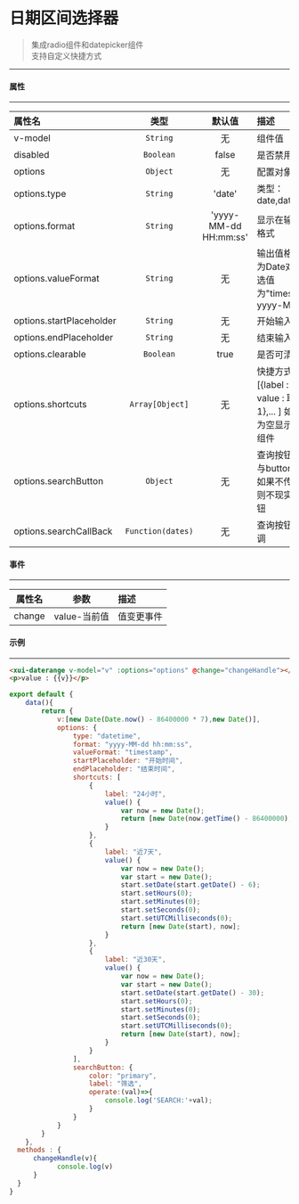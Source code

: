# 日期区间选择器
> 集成radio组件和datepicker组件  
> 支持自定义快捷方式
---
#### 属性
---
| 属性名                   | 类型                | 默认值                | 描述                                                                                  |
| :----------------------- | :-----------------: | :-------------------: | :------------------------------------------------------------------------------------ |
| v-model                  | ` String `          | 无                    | 组件值                                                                                |
| disabled                 | ` Boolean `         | false                 | 是否禁用                                                                              |
| options                  | ` Object `          | 无                    | 配置对象                                                                              |
| options.type             | ` String `          | 'date'                | 类型：date,datetime                                                                   |
| options.format           | ` String `          | 'yyyy-MM-dd HH:mm:ss' | 显示在输入框的格式                                                                    |
| options.valueFormat      | ` String `          | 无                    | 输出值格式 默认为Date对象 可选值为"timestamp、yyyy-MM-dd"                             |
| options.startPlaceholder | ` String `          | 无                    | 开始输入提示                                                                          |
| options.endPlaceholder   | ` String `          | 无                    | 结束输入提示                                                                          |
| options.clearable        | ` Boolean `         | true                  | 是否可清空                                                                            |
| options.shortcuts        | ` Array[Object] `   | 无                    | 快捷方式数组<br>[{label : 名称1 , value : 取值函数1},... ] 如果该值为空显示双日期组件 |
| options.searchButton     | ` Object `          | 无                    | 查询按钮，参数与button一致，如果不传入该项则不现实查询按钮                            |
| options.searchCallBack   | ` Function(dates) ` | 无                    | 查询按钮点击回调                                                                      |
#### 事件
---
| 属性名 | 参数         | 描述       |
| :----: | :----------: | :--------- |
| change | value-当前值 | 值变更事件 |  |

#### 示例
---
<template>
  <div class="demo-container">
    <xui-daterange v-model="v" :options="options" @change="changeHandle"></xui-daterange>
    <p>value : {{v}}</p>
  </div>
</template>

<script>
export default {
    data(){
        return {    
            v:[new Date(Date.now() - 86400000 * 7),new Date()],
			options: {
				type: "datetime",
				format: "yyyy-MM-dd hh:mm:ss",
				valueFormat: "timestamp",
				startPlaceholder: "开始时间",
				endPlaceholder: "结束时间",
				shortcuts: [
					{
						label: "24小时",
						value() {
							var now = new Date();
							return [new Date(now.getTime() - 86400000), now];
						}
					},
					{
						label: "近7天",
						value() {
							var now = new Date();
							var start = new Date();
							start.setDate(start.getDate() - 6);
							start.setHours(0);
							start.setMinutes(0);
							start.setSeconds(0);
							start.setUTCMilliseconds(0);
							return [new Date(start), now];
						}
					},
					{
						label: "近30天",
						value() {
							var now = new Date();
							var start = new Date();
							start.setDate(start.getDate() - 30);
							start.setHours(0);
							start.setMinutes(0);
							start.setSeconds(0);
							start.setUTCMilliseconds(0);
							return [new Date(start), now];
						}
					}
				],
				searchButton: {
                    color: "primary",
                    label: "筛选",
                    operate:(val)=>{
					    console.log('SEARCH:'+val);
                    }
				}
			}
        }
    },
  methods : {
      changeHandle(v){
            console.log(v)
      }
  }
}
</script>

``` html
<xui-daterange v-model="v" :options="options" @change="changeHandle"></xui-daterange>
<p>value : {{v}}</p>
```
``` js
export default {
    data(){
        return {    
            v:[new Date(Date.now() - 86400000 * 7),new Date()],
			options: {
				type: "datetime",
				format: "yyyy-MM-dd hh:mm:ss",
				valueFormat: "timestamp",
				startPlaceholder: "开始时间",
				endPlaceholder: "结束时间",
				shortcuts: [
					{
						label: "24小时",
						value() {
							var now = new Date();
							return [new Date(now.getTime() - 86400000), now];
						}
					},
					{
						label: "近7天",
						value() {
							var now = new Date();
							var start = new Date();
							start.setDate(start.getDate() - 6);
							start.setHours(0);
							start.setMinutes(0);
							start.setSeconds(0);
							start.setUTCMilliseconds(0);
							return [new Date(start), now];
						}
					},
					{
						label: "近30天",
						value() {
							var now = new Date();
							var start = new Date();
							start.setDate(start.getDate() - 30);
							start.setHours(0);
							start.setMinutes(0);
							start.setSeconds(0);
							start.setUTCMilliseconds(0);
							return [new Date(start), now];
						}
					}
				],
				searchButton: {
                    color: "primary",
                    label: "筛选",
                    operate:(val)=>{
					    console.log('SEARCH:'+val);
                    }
				}
			}
        }
    },
  methods : {
      changeHandle(v){
            console.log(v)
      }
  }
}
```